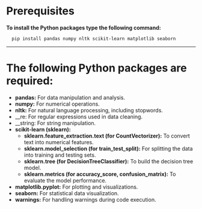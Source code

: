 # Prerequisites
 __To install the Python packages type the following command:__ <br>
      
      pip install pandas numpy nltk scikit-learn matplotlib seaborn
---
# The following Python packages are required:
- __pandas:__ For data manipulation and analysis.
- __numpy:__ For numerical operations.
- __nltk:__ For natural language processing, including stopwords.
- __re: For regular expressions used in data cleaning.
- __string: For string manipulation.
- __scikit-learn (sklearn):__
     - __sklearn.feature_extraction.text (for CountVectorizer):__ To convert text into numerical features.
     - __sklearn.model_selection (for train_test_split):__ For splitting the data into training and testing sets.
     - __sklearn.tree (for DecisionTreeClassifier):__ To build the decision tree model.
     - __sklearn.metrics (for accuracy_score, confusion_matrix):__ To evaluate the model performance.
- __matplotlib.pyplot:__ For plotting and visualizations.
- __seaborn:__ For statistical data visualization.
- __warnings:__ For handling warnings during code execution.
